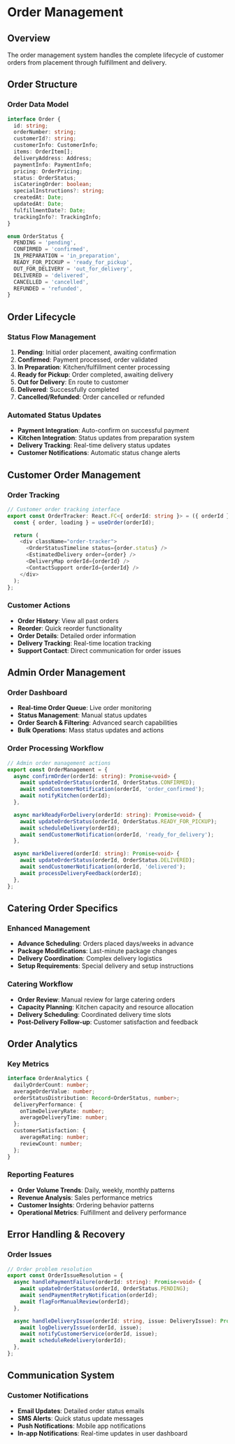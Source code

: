 # Order Management

## Overview

The order management system handles the complete lifecycle of customer orders from placement through fulfillment and delivery.

## Order Structure

### Order Data Model

```typescript
interface Order {
  id: string;
  orderNumber: string;
  customerId?: string;
  customerInfo: CustomerInfo;
  items: OrderItem[];
  deliveryAddress: Address;
  paymentInfo: PaymentInfo;
  pricing: OrderPricing;
  status: OrderStatus;
  isCateringOrder: boolean;
  specialInstructions?: string;
  createdAt: Date;
  updatedAt: Date;
  fulfillmentDate?: Date;
  trackingInfo?: TrackingInfo;
}

enum OrderStatus {
  PENDING = 'pending',
  CONFIRMED = 'confirmed',
  IN_PREPARATION = 'in_preparation',
  READY_FOR_PICKUP = 'ready_for_pickup',
  OUT_FOR_DELIVERY = 'out_for_delivery',
  DELIVERED = 'delivered',
  CANCELLED = 'cancelled',
  REFUNDED = 'refunded',
}
```

## Order Lifecycle

### Status Flow Management

1. **Pending**: Initial order placement, awaiting confirmation
2. **Confirmed**: Payment processed, order validated
3. **In Preparation**: Kitchen/fulfillment center processing
4. **Ready for Pickup**: Order completed, awaiting delivery
5. **Out for Delivery**: En route to customer
6. **Delivered**: Successfully completed
7. **Cancelled/Refunded**: Order cancelled or refunded

### Automated Status Updates

- **Payment Integration**: Auto-confirm on successful payment
- **Kitchen Integration**: Status updates from preparation system
- **Delivery Tracking**: Real-time delivery status updates
- **Customer Notifications**: Automatic status change alerts

## Customer Order Management

### Order Tracking

```typescript
// Customer order tracking interface
export const OrderTracker: React.FC<{ orderId: string }> = ({ orderId }) => {
  const { order, loading } = useOrder(orderId);

  return (
    <div className="order-tracker">
      <OrderStatusTimeline status={order.status} />
      <EstimatedDelivery order={order} />
      <DeliveryMap orderId={orderId} />
      <ContactSupport orderId={orderId} />
    </div>
  );
};
```

### Customer Actions

- **Order History**: View all past orders
- **Reorder**: Quick reorder functionality
- **Order Details**: Detailed order information
- **Delivery Tracking**: Real-time location tracking
- **Support Contact**: Direct communication for order issues

## Admin Order Management

### Order Dashboard

- **Real-time Order Queue**: Live order monitoring
- **Status Management**: Manual status updates
- **Order Search & Filtering**: Advanced search capabilities
- **Bulk Operations**: Mass status updates and actions

### Order Processing Workflow

```typescript
// Admin order management actions
export const OrderManagement = {
  async confirmOrder(orderId: string): Promise<void> {
    await updateOrderStatus(orderId, OrderStatus.CONFIRMED);
    await sendCustomerNotification(orderId, 'order_confirmed');
    await notifyKitchen(orderId);
  },

  async markReadyForDelivery(orderId: string): Promise<void> {
    await updateOrderStatus(orderId, OrderStatus.READY_FOR_PICKUP);
    await scheduleDelivery(orderId);
    await sendCustomerNotification(orderId, 'ready_for_delivery');
  },

  async markDelivered(orderId: string): Promise<void> {
    await updateOrderStatus(orderId, OrderStatus.DELIVERED);
    await sendCustomerNotification(orderId, 'delivered');
    await processDeliveryFeedback(orderId);
  },
};
```

## Catering Order Specifics

### Enhanced Management

- **Advance Scheduling**: Orders placed days/weeks in advance
- **Package Modifications**: Last-minute package changes
- **Delivery Coordination**: Complex delivery logistics
- **Setup Requirements**: Special delivery and setup instructions

### Catering Workflow

- **Order Review**: Manual review for large catering orders
- **Capacity Planning**: Kitchen capacity and resource allocation
- **Delivery Scheduling**: Coordinated delivery time slots
- **Post-Delivery Follow-up**: Customer satisfaction and feedback

## Order Analytics

### Key Metrics

```typescript
interface OrderAnalytics {
  dailyOrderCount: number;
  averageOrderValue: number;
  orderStatusDistribution: Record<OrderStatus, number>;
  deliveryPerformance: {
    onTimeDeliveryRate: number;
    averageDeliveryTime: number;
  };
  customerSatisfaction: {
    averageRating: number;
    reviewCount: number;
  };
}
```

### Reporting Features

- **Order Volume Trends**: Daily, weekly, monthly patterns
- **Revenue Analysis**: Sales performance metrics
- **Customer Insights**: Ordering behavior patterns
- **Operational Metrics**: Fulfillment and delivery performance

## Error Handling & Recovery

### Order Issues

```typescript
// Order problem resolution
export const OrderIssueResolution = {
  async handlePaymentFailure(orderId: string): Promise<void> {
    await updateOrderStatus(orderId, OrderStatus.PENDING);
    await sendPaymentRetryNotification(orderId);
    await flagForManualReview(orderId);
  },

  async handleDeliveryIssue(orderId: string, issue: DeliveryIssue): Promise<void> {
    await logDeliveryIssue(orderId, issue);
    await notifyCustomerService(orderId, issue);
    await scheduleRedelivery(orderId);
  },
};
```

## Communication System

### Customer Notifications

- **Email Updates**: Detailed order status emails
- **SMS Alerts**: Quick status update messages
- **Push Notifications**: Mobile app notifications
- **In-app Notifications**: Real-time updates in user dashboard
